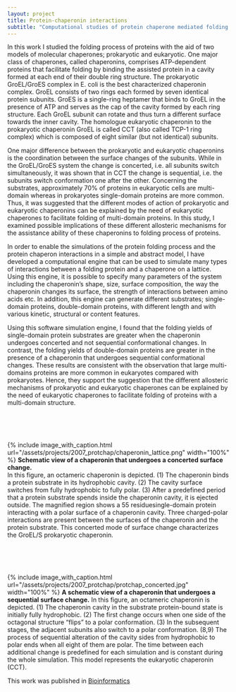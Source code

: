 ```yaml
---
layout: project
title: Protein-chaperonin interactions
subtitle: "Computational studies of protein chaperone mediated folding interactions"
---
```

In this work I studied the folding process of proteins with the aid of two models of molecular chaperones; prokaryotic and eukaryotic. One major class of chaperones, called chaperonins, comprises ATP-dependent proteins that facilitate folding by binding the assisted protein in a cavity formed at each end of their double ring structure.  The prokaryotic GroEL/GroES complex in E. coli is the best characterized chaperonin complex. GroEL consists of two rings each formed by seven identical protein subunits. GroES is a single-ring heptamer that binds to GroEL in the presence of ATP and serves as the cap of the cavity formed by each ring structure. Each GroEL subunit can rotate and thus turn a different surface towards the inner cavity. The homologue eukaryotic chaperonin to the prokaryotic chaperonin GroEL is called CCT (also called TCP-1 ring complex) which is composed of eight similar (but not identical) subunits.  

One major difference between the prokaryotic and eukaryotic chaperonins is the coordination between the surface changes of the subunits. While in the GroEL/GroES system the change is concerted, i.e. all subunits switch simultaneously, it was shown that in CCT the change is sequential, i.e. the subunits switch conformation one after the other. Concerning the substrates, approximately 70% of proteins in eukaryotic cells are multi-domain whereas in prokaryotes single-domain proteins are more common. Thus, it was suggested that the different modes of action of prokaryotic and eukaryotic chaperonins can be explained by the need of eukaryotic chaperones to facilitate folding of multi-domain proteins. In this study, I examined possible implications of these different allosteric mechanisms for the assistance ability of these chaperonins to folding process of proteins.  

In order to enable the simulations of the protein folding process and the protein chaperon interactions in a simple and abstract model, I have developed a computational engine that can be used to simulate many types of interactions between a folding protein and a chaperone on a lattice. Using this engine, it is possible to specify many parameters of the system including the chaperonin’s shape, size, surface composition, the way the chaperonin changes its surface, the strength of interactions between amino acids etc. In addition, this engine can generate different substrates; single-domain proteins, double-domain proteins, with different length and with various kinetic, structural or content features. 
 
Using this software simulation engine, I found that the folding yields of single-domain protein substrates are greater when the chaperonin undergoes concerted and not sequential conformational changes.  In contrast, the folding yields of double-domain proteins are greater in the presence of a chaperonin that undergoes sequential conformational changes. These results are consistent with the observation that large multi-domains proteins are more common in eukaryotes compared with prokaryotes.  Hence, they support the suggestion that the different allosteric mechanisms of prokaryotic and eukaryotic chaperones can be explained by the need of eukaryotic chaperones to facilitate folding of proteins with a multi-domain structure. 


<br><br><br>

{%
	include image_with_caption.html
	url="/assets/projects/2007_protchap/chaperonin_lattice.png"
	width="100%"
%}
**Schematic view of a chaperonin that undergoes a concerted surface change.**  
In this figure, an octameric chaperonin is depicted.  (1) The chaperonin binds a protein substrate in its hydrophobic cavity. (2) The cavity surface switches from fully hydrophobic to fully polar. (3) After a predefined period that a protein substrate spends inside the chaperonin cavity, it is ejected outside. The magnified region shows a 55 residuesingle-domain protein interacting with a polar surface of a chaperonin cavity. Three charged-polar interactions are present between the surfaces of the chaperonin and the protein substrate. This concerted mode of surface change characterizes the GroEL/S prokaryotic chaperonin.


<br><br><br>

{%
	include image_with_caption.html
	url="/assets/projects/2007_protchap/protchap_concerted.jpg"
	width="100%"
%}
**A schematic view of a chaperonin that undergoes a sequential surface change.** 
In this figure, an octameric chaperonin is depicted.  (1) The chaperonin cavity in the substrate protein-bound state is initially  fully hydrophobic. (2) The first change occurs when one side of the octagonal structure “flips” to a polar conformation. (3) In the subsequent stages, the adjacent subunits also switch to a polar conformation. (8,9) The process of sequential alteration of the cavity sides from hydrophobic to polar ends when all eight of them are polar. The time between each additional change is predefined for each simulation and is constant during the whole simulation. This model represents the eukaryotic chaperonin (CCT).

This work was published in <a href="https://doi.org/10.1093/bioinformatics/btm180" target="_blank">Bioinformatics</a> 

